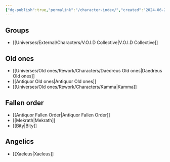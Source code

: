 ```yaml
---
{"dg-publish":true,"permalink":"/character-index/","created":"2024-06-26T10:37:42.523-08:00","updated":"2024-06-13T11:58:47.172-08:00"}
---
```


## Groups
-  [[Universes/External/Characters/V.O.I.D Collective\|V.O.I.D Collective]]
  
  
## Old ones
- [[Universes/Old ones/Rework/Characters/Daedreus Old ones\|Daedreus Old ones]]
- [[Antiquor Old ones\|Antiquor Old ones]]
- [[Universes/Old ones/Rework/Characters/Kamma\|Kamma]]
  
## Fallen order  
- [[Antiquor Fallen Order\|Antiquor Fallen Order]]
- [[Mekrath\|Mekrath]]
- [[Bity\|Bity]]
  
## Angelics
- [[Xaeleus\|Xaeleus]] 
  


